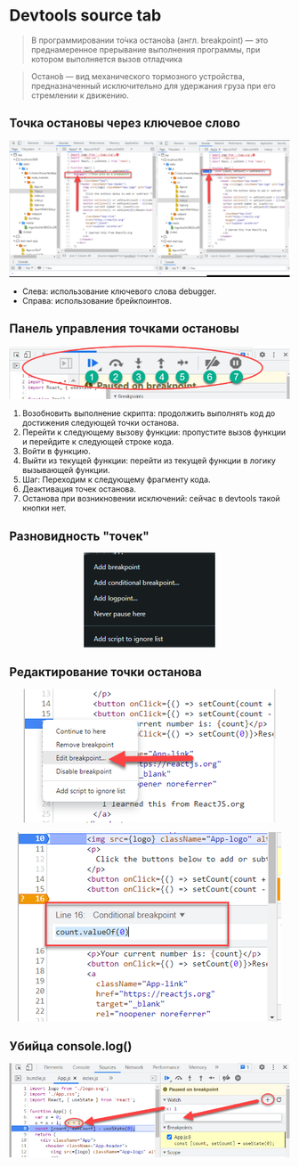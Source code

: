 # Devtools source tab
> В программировании то́чка остано́ва (англ. breakpoint) — это преднамеренное прерывание выполнения программы, при котором выполняется вызов отладчика

> Остано́в — вид механического тормозного устройства, предназначенный исключительно для удержания груза при его стремлении к движению.

## Точка остановы через ключевое слово
<p align="center">
  <img src="./assets/img/debugger.png" alt="Картинки нет"/>
</p>

- Слева: использование ключевого слова debugger.
- Справа: использование брейкпоинтов.

## Панель управления точками остановы
<p align="center">
  <img src="./assets/img/breakpoint-toolbar.png" alt="Картинки нет"/>
</p>

1. Возобновить выполнение скрипта: продолжить выполнять код до достижения следующей точки останова.
2. Перейти к следующему вызову функции: пропустите вызов функции и перейдите к следующей строке кода.
3. Войти в функцию.
4. Выйти из текущей функции: перейти из текущей функции в логику вызывающей функции.
5. Шаг: Переходим к следующему фрагменту кода.
6. Деактивация точек останова.
7. Останова при возникновении исключений: сейчас в devtools такой кнопки нет.

## Разновидность "точек"
<p align="center">
  <img src="./assets/img/break-point-options.png" alt="Картинки нет"/>
</p>

## Редактирование точки останова
<p align="center">
  <img src="./assets/img/edit-break-point.png" alt="Картинки нет"/>
</p>

<p align="center">
  <img src="./assets/img/edit-break-point2.png" alt="Картинки нет"/>
</p>


## Убийца console.log()
<p align="center">
  <img src="./assets/img/watch.png" alt="Картинки нет"/>
</p>

